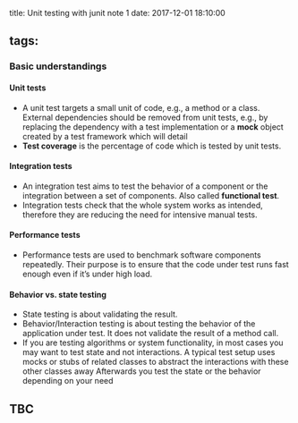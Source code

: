 title: Unit testing with junit note 1
date: 2017-12-01 18:10:00
<!-- categories: hexo #react -->
tags:
---
### Basic understandings
#### Unit tests
- A unit test targets a small unit of code, e.g., a method or a class. External dependencies should be removed from unit tests, e.g., by replacing the dependency with a test implementation or a **mock** object created by a test framework which will detail
- **Test coverage** is the percentage of code which is tested by unit tests.
#### Integration tests
-  An integration test aims to test the behavior of a component or the integration between a set of components. Also called **functional test**.
- Integration tests check that the whole system works as intended, therefore they are reducing the need for intensive manual tests.
#### Performance tests
- Performance tests are used to benchmark software components repeatedly. Their purpose is to ensure that the code under test runs fast enough even if it’s under high load.
#### Behavior vs. state testing
- State testing is about validating the result. 
- Behavior/Interaction testing is about testing the behavior of the application under test. It does not validate the result of a method call.
- If you are testing algorithms or system functionality, in most cases you may want to test state and not interactions. A typical test setup uses mocks or stubs of related classes to abstract the interactions with these other classes away Afterwards you test the state or the behavior depending on your need

## TBC